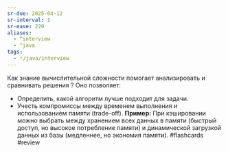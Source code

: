 ```yaml
---
sr-due: 2025-04-12
sr-interval: 1
sr-ease: 229
aliases:
  - ^interview
  - ^java
tags:
  - 🃏/java/interview
---
```


Как знание вычислительной сложности помогает анализировать и сравнивать решения
?
Оно позволяет:
- Определить, какой алгоритм лучше подходит для задачи.
- Учесть компромиссы между временем выполнения и использованием памяти (trade-off).
**Пример:** При кэшировании можно выбрать между хранением всех данных в памяти (быстрый доступ, но высокое потребление памяти) и динамической загрузкой данных из базы (медленнее, но экономия памяти).
#flashcards
#review
<!--SR:!2025-04-12,1,230--> 